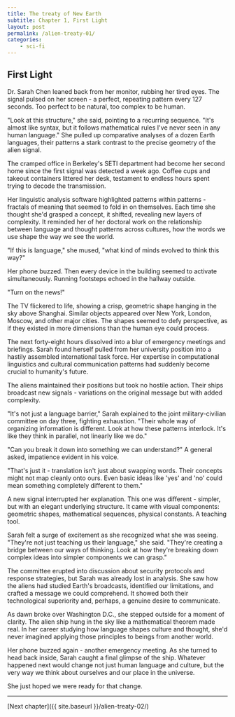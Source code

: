 ```yaml
---
title: The treaty of New Earth
subtitle: Chapter 1, First Light
layout: post
permalink: /alien-treaty-01/
categories:
    - sci-fi
---
```


## First Light

Dr. Sarah Chen leaned back from her monitor, rubbing her tired eyes. The signal pulsed on her screen - a perfect, repeating pattern every 127 seconds. Too perfect to be natural, too complex to be human.

"Look at this structure," she said, pointing to a recurring sequence. "It's almost like syntax, but it follows mathematical rules I've never seen in any human language." She pulled up comparative analyses of a dozen Earth languages, their patterns a stark contrast to the precise geometry of the alien signal.

The cramped office in Berkeley's SETI department had become her second home since the first signal was detected a week ago. Coffee cups and takeout containers littered her desk, testament to endless hours spent trying to decode the transmission.

Her linguistic analysis software highlighted patterns within patterns - fractals of meaning that seemed to fold in on themselves. Each time she thought she'd grasped a concept, it shifted, revealing new layers of complexity. It reminded her of her doctoral work on the relationship between language and thought patterns across cultures, how the words we use shape the way we see the world.

"If this is language," she mused, "what kind of minds evolved to think this way?"

Her phone buzzed. Then every device in the building seemed to activate simultaneously. Running footsteps echoed in the hallway outside.

"Turn on the news!"

The TV flickered to life, showing a crisp, geometric shape hanging in the sky above Shanghai. Similar objects appeared over New York, London, Moscow, and other major cities. The shapes seemed to defy perspective, as if they existed in more dimensions than the human eye could process.

The next forty-eight hours dissolved into a blur of emergency meetings and briefings. Sarah found herself pulled from her university position into a hastily assembled international task force. Her expertise in computational linguistics and cultural communication patterns had suddenly become crucial to humanity's future.

The aliens maintained their positions but took no hostile action. Their ships broadcast new signals - variations on the original message but with added complexity.

"It's not just a language barrier," Sarah explained to the joint military-civilian committee on day three, fighting exhaustion. "Their whole way of organizing information is different. Look at how these patterns interlock. It's like they think in parallel, not linearly like we do."

"Can you break it down into something we can understand?" A general asked, impatience evident in his voice.

"That's just it - translation isn't just about swapping words. Their concepts might not map cleanly onto ours. Even basic ideas like 'yes' and 'no' could mean something completely different to them."

A new signal interrupted her explanation. This one was different - simpler, but with an elegant underlying structure. It came with visual components: geometric shapes, mathematical sequences, physical constants. A teaching tool.

Sarah felt a surge of excitement as she recognized what she was seeing. "They're not just teaching us their language," she said. "They're creating a bridge between our ways of thinking. Look at how they're breaking down complex ideas into simpler components we can grasp."

The committee erupted into discussion about security protocols and response strategies, but Sarah was already lost in analysis. She saw how the aliens had studied Earth's broadcasts, identified our limitations, and crafted a message we could comprehend. It showed both their technological superiority and, perhaps, a genuine desire to communicate.

As dawn broke over Washington D.C., she stepped outside for a moment of clarity. The alien ship hung in the sky like a mathematical theorem made real. In her career studying how language shapes culture and thought, she'd never imagined applying those principles to beings from another world.

Her phone buzzed again - another emergency meeting. As she turned to head back inside, Sarah caught a final glimpse of the ship. Whatever happened next would change not just human language and culture, but the very way we think about ourselves and our place in the universe.

She just hoped we were ready for that change.

***

[Next chapter]({{ site.baseurl }}/alien-treaty-02/)